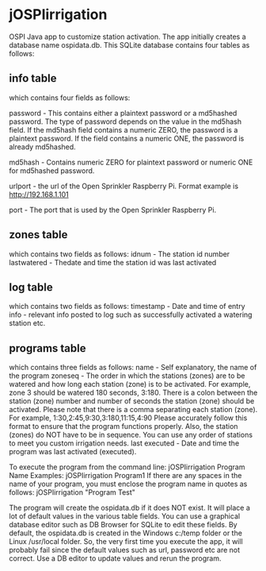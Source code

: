 # jOSPIirrigation
OSPI Java app to customize station activation.  The app initially creates a database name ospidata.db.  This SQLite database contains four tables as follows:

## info table 
which contains four fields as follows:

password  -  This contains either a plaintext password or a md5hashed password.  The type of password depends on the value in the md5hash field.  If the md5hash field contains a numeric ZERO, the password is a plaintext password.  If the field contains a numeric ONE, the password is already md5hashed.

md5hash  -  Contains numeric ZERO for plaintext password or numeric ONE for md5hashed password.

urlport  -  the url of the Open Sprinkler Raspberry Pi.  Format example is http://192.168.1.101

port  -  The port that is used by the Open Sprinkler Raspberry Pi.

## zones table 
which contains two fields as follows:
 idnum  -  The station id number
lastwatered  -  Thedate and time the station id was last activated

## log table 
which contains two fields as follows:
 timestamp  -  Date and time of entry
info  -  relevant info posted to log such as successfully activated a watering station etc.

## programs table 
which contains three fields as follows:
 name  -  Self explanatory, the name of the program
zoneseq  -  The order in which the stations (zones) are to be watered and how long each station (zone) is to be activated. For example,  zone 3 should be watered 180 seconds,  3:180.  There is a colon between the station (zone) number and number of seconds the station (zone) should be activated.  Please note that there is a comma separating each station (zone). For example, 1:30,2:45,9:30,3:180,11:15,4:90  Please accurately follow this format to ensure that the program functions properly. Also, the station (zones) do NOT have to be in sequence.  You can use any order of stations to meet you custom irrigation needs.
last executed  -  Date and time the program was last activated (executed).

To execute the program from the command line: jOSPIirrigation Program Name
Examples:
jOSPIirrigation Program1
If there are any spaces in the name of your program, you must enclose the program name in quotes as follows:
jOSPIirrigation "Program Test"

The program will create the ospidata.db if it does NOT exist.  It will place a lot of default values in the various table fields.  You can use a graphical database editor such as DB Browser for SQLite to edit these fields. By default, the ospidata.db is created in the Windows c:/temp folder or the Linux /usr/local folder.  So, the very first time you execute the app, it will probably fail since the default values such as url, password etc are not correct.  Use a DB editor to update values and rerun the program.
